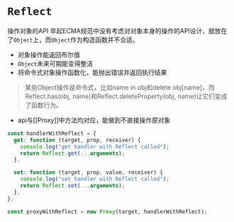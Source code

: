 # `Reflect`
操作对象的API
早起ECMA规范中没有考虑对对象本身的操作的API设计，就放在了`Object`上，而`Object`作为构造函数并不合适。
- 对象操作能返回布尔值
- `Object`未来可期能变得整洁
- 将命令式对象操作函数化，能抛出错误并返回执行结果
>	某些Object操作是命令式，比如name in obj和delete obj[name]，而Reflect.has(obj, name)和Reflect.deleteProperty(obj, name)让它们变成了函数行为。
- api与[[Proxy]]中方法均对应，能做到不直接操作原对象
```javascript
const handlerWithReflect = {
  get: function (target, prop, receiver) {
    console.log("get handler with Reflect called");
    return Reflect.get(...arguments);
  },

  set: function (target, prop, value, receiver) {
    console.log("set handler with Reflect called");
    return Reflect.set(...arguments);
  },
};

const proxyWithReflect = new Proxy(target, handlerWithReflect);

```